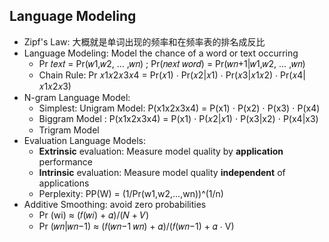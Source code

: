 ## Language Modeling ##
* Zipf's Law: 大概就是单词出现的频率和在频率表的排名成反比
* Language Modeling: Model the chance of a word or text occurring
    * Pr 𝑡𝑒𝑥𝑡 = Pr(𝑤1,𝑤2, … ,𝑤𝑛) ; Pr(𝑛𝑒𝑥𝑡 𝑤𝑜𝑟𝑑) = Pr(𝑤𝑛+1|𝑤1,𝑤2, … ,𝑤𝑛)
    * Chain Rule: Pr 𝑥1𝑥2𝑥3𝑥4 = Pr(𝑥1) ⋅ Pr(𝑥2|𝑥1) ⋅ Pr(𝑥3|𝑥1𝑥2) ⋅ Pr(𝑥4|𝑥1𝑥2𝑥3)
* N-gram Language Model: 
    * Simplest: Unigram Model: P(x1x2x3x4) = P(x1) ⋅ P(x2) ⋅ P(x3) ⋅ P(x4)
    * Biggram Model : P(x1x2x3x4) = P(x1) ⋅ P(𝑥2|𝑥1) ⋅ P(x3|x2) ⋅ P(x4|x3)
    * Trigram Model 
* Evaluation Language Models:
    * **Extrinsic** evaluation: Measure model quality by **application** performance
    * **Intrinsic** evaluation: Measure model quality **independent** of applications
    * Perplexity: PP(W) = (1/Pr(w1,w2,...,wn))^(1/n)
* Additive Smoothing: avoid zero probabilities
    * Pr (wi) ≈ (𝑓(𝑤𝑖) + 𝛼)/(𝑁 + 𝑉)   
    * Pr (𝑤𝑛|𝑤𝑛−1) ≈ (𝑓(𝑤𝑛−1 𝑤𝑛) + 𝛼)/(𝑓(𝑤𝑛−1) + 𝛼 ∙ V)